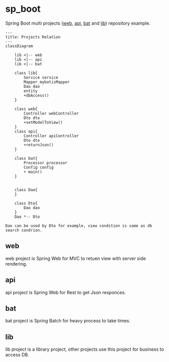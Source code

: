 # sp_boot
Spring Boot multi projects ([web](#web), [api](#api), [bat](#bat) and [lib](#lib)) repository example.


```mermaid
---
title: Projects Relation
---
classDiagram

    lib <|-- web
    lib <|-- api
    lib <|-- bat

    class lib{
        Service service
        Mapper mybatisMapper
        Dao dao
        entity
        +dbAccess()
    }

    class web{
        Controller webController
        Dto dto
        +setModelToView()
    }
    class api{
        Controller apiController
        Dto dto
        +returnJson()
    }

    class bat{
        Processor processor
        Config config
        + main()
    }


    class Dao{
    }

    class Dto{
        Dao dao
    }
    Dao *-- Dto

```
    Dao can be used by Dto for example, view condition is same as db search condrion.

## web
web project is Spring Web for MVC to retuen view with server side rendering.
## api
api project is Spring Web for Rest to get Json responces.
## bat
bat project is Spring Batch for heavy process to take times.
## lib
lib project is a library project, other projects use this project for business to access DB.
